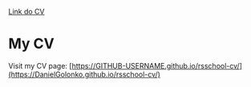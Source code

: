 [Link do CV](https://DanielGolonko.github.io/rsschool-cv/cv)
# My CV

Visit my CV page: [https://GITHUB-USERNAME.github.io/rsschool-cv/](https://DanielGolonko.github.io/rsschool-cv/)

